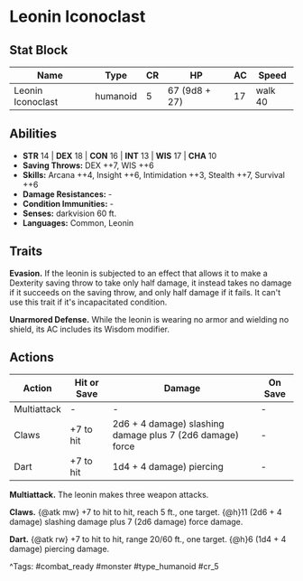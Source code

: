 # Leonin Iconoclast

## Stat Block

| Name | Type | CR | HP | AC | Speed |
|------|------|----|----|----|-------|
| Leonin Iconoclast | humanoid | 5 | 67 (9d8 + 27) | 17 | walk 40 |

## Abilities

- **STR** 14 | **DEX** 18 | **CON** 16 | **INT** 13 | **WIS** 17 | **CHA** 10
- **Saving Throws:** DEX ++7, WIS ++6  
- **Skills:** Arcana ++4, Insight ++6, Intimidation ++3, Stealth ++7, Survival ++6  
- **Damage Resistances:** -  
- **Condition Immunities:** -  
- **Senses:** darkvision 60 ft.  
- **Languages:** Common, Leonin

## Traits

**Evasion.** If the leonin is subjected to an effect that allows it to make a Dexterity saving throw to take only half damage, it instead takes no damage if it succeeds on the saving throw, and only half damage if it fails. It can't use this trait if it's incapacitated condition.

**Unarmored Defense.** While the leonin is wearing no armor and wielding no shield, its AC includes its Wisdom modifier.


## Actions

| Action | Hit or Save | Damage | On Save |
|--------|--------------|--------|----------|
| Multiattack | - | - | - |
| Claws | +7 to hit | 2d6 + 4 damage) slashing damage plus 7 (2d6 damage) force | - |
| Dart | +7 to hit | 1d4 + 4 damage) piercing | - |

**Multiattack.** The leonin makes three weapon attacks.

**Claws.** {@atk mw} +7 to hit to hit, reach 5 ft., one target. {@h}11 (2d6 + 4 damage) slashing damage plus 7 (2d6 damage) force damage.

**Dart.** {@atk rw} +7 to hit to hit, range 20/60 ft., one target. {@h}6 (1d4 + 4 damage) piercing damage.


^Tags: #combat_ready #monster #type_humanoid #cr_5